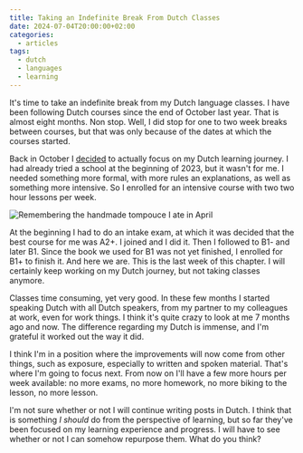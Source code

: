 ```yaml
---
title: Taking an Indefinite Break From Dutch Classes
date: 2024-07-04T20:00:00+02:00
categories:
  - articles
tags:
  - dutch
  - languages
  - learning
---
```


It's time to take an indefinite break from my Dutch language classes. I have been following Dutch courses since the end of October last year. That is almost eight months. Non stop. Well, I did stop for one to two week breaks between courses, but that was only because of the dates at which the courses started.

<!--more-->

Back in October I [decided](/2023/10/18/navigating-my-dutch-learning-journey/) to actually focus on my Dutch learning journey. I had already tried a school at the beginning of 2023, but it wasn't for me. I needed something more formal, with more rules an explanations, as well as something more intensive. So I enrolled for an intensive course with two two hour lessons per week.

![Remembering the handmade [tompouce](https://en.wikipedia.org/wiki/Tompouce) I ate in April](cdn:/2024-04-tompouce?class=fw)

At the beginning I had to do an intake exam, at which it was decided that the best course for me was A2+. I joined and I did it. Then I followed to B1- and later B1. Since the book we used for B1 was not yet finished, I enrolled for B1+ to finish it. And here we are. This is the last week of this chapter. I will certainly keep working on my Dutch journey, but not taking classes anymore.

Classes time consuming, yet very good. In these few months I started speaking Dutch with all Dutch speakers, from my partner to my colleagues at work, even for work things. I think it's quite crazy to look at me 7 months ago and now. The difference regarding my Dutch is immense, and I'm grateful it worked out the way it did.

I think I'm in a position where the improvements will now come from other things, such as exposure, especially to written and spoken material. That's where I'm going to focus next. From now on I'll have a few more hours per week available: no more exams, no more homework, no more biking to the lesson, no more lesson.

I'm not sure whether or not I will continue writing posts in Dutch. I think that is something *I should* do from the perspective of learning, but so far they've been focused on my learning experience and progress. I will have to see whether or not I can somehow repurpose them. What do you think?
